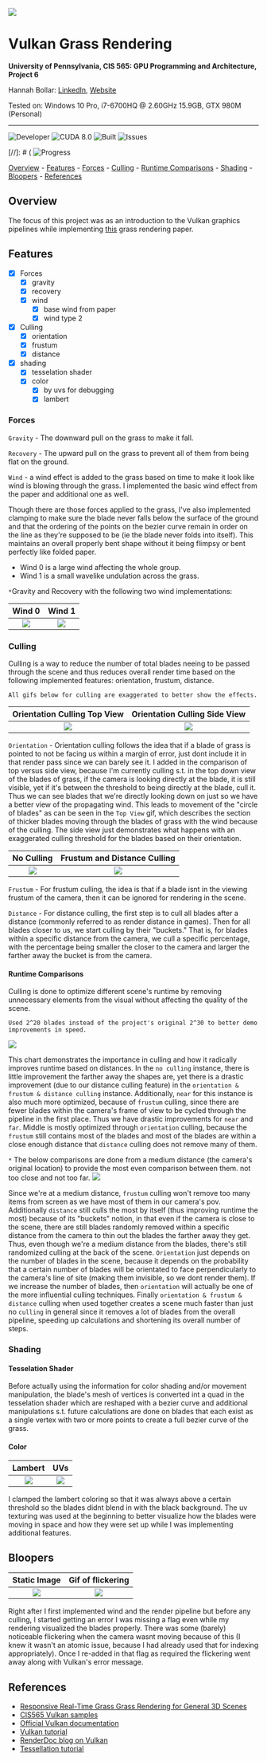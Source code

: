 ![](./img/my_images/demo.gif)

Vulkan Grass Rendering
===============


**University of Pennsylvania, CIS 565: GPU Programming and Architecture, Project 6**



Hannah Bollar: [LinkedIn](https://www.linkedin.com/in/hannah-bollar/), [Website](http://hannahbollar.com/)



Tested on: Windows 10 Pro, i7-6700HQ @ 2.60GHz 15.9GB, GTX 980M (Personal)

____________________________________________________________________________________

![Developer](https://img.shields.io/badge/Developer-Hannah-0f97ff.svg?style=flat) ![CUDA 8.0](https://img.shields.io/badge/CUDA-8.0-yellow.svg) ![Built](https://img.shields.io/appveyor/ci/gruntjs/grunt.svg) ![Issues](https://img.shields.io/badge/issues-none-green.svg)

[//]: # ( ![Progress](https://img.shields.io/badge/implementation-in%20progress-orange.svg )

[Overview](#Overview) - [Features](#features) - [Forces](#forces) - [Culling](#culling) - [Runtime Comparisons](#runtime-comparisons) - [Shading](#shading) - [Bloopers](#bloopers) - [References](#references) 

## Overview

The focus of this project was as an introduction to the Vulkan graphics pipelines while implementing [this](https://www.cg.tuwien.ac.at/research/publications/2017/JAHRMANN-2017-RRTG/JAHRMANN-2017-RRTG-draft.pdf) grass rendering paper.

## Features

- [x] Forces
  - [x] gravity
  - [x] recovery
  - [x] wind
    - [x] base wind from paper
    - [x] wind type 2
- [x] Culling
  - [x] orientation
  - [x] frustum
  - [x] distance
- [x] shading
  - [x] tesselation shader
  - [x] color
    - [x] by uvs for debugging
    - [x] lambert

### Forces

`Gravity` - The downward pull on the grass to make it fall.

`Recovery` - The upward pull on the grass to prevent all of them from being flat on the ground.

`Wind` - a wind effect is added to the grass based on time to make it look like wind is blowing through the grass. I implemented the basic wind effect from the paper and additional one as well.

Though there are those forces applied to the grass, I've also implemented clamping to make sure the blade never falls below the surface of the ground and that the ordering of the points on the bezier curve remain in order on the line as they're supposed to be (ie the blade never folds into itself). This maintains an overall properly bent shape without it being flimpsy or bent perfectly like folded paper.

- Wind 0 is a large wind affecting the whole group.
- Wind 1 is a small wavelike undulation across the grass.

`*`Gravity and Recovery with the following two wind implementations:

Wind 0 | Wind 1
:-------------------------:|:-------------------------:
![](./img/my_images/demo.gif)| ![](./img/my_images/wind_2.gif)

### Culling

Culling is a way to reduce the number of total blades neeing to be passed through the scene and thus reduces overall render time based on the following implemented features: orientation, frustum, distance.

`All gifs below for culling are exaggerated to better show the effects.`

Orientation Culling Top View | Orientation Culling Side View
:-------------------------:|:-------------------------:
![](./img/my_images/orientation_culling.gif)| ![](./img/my_images/orientation_culling_side_view.gif)

`Orientation` - Orientation culling follows the idea that if a blade of grass is pointed to not be facing us within a margin of error, just dont include it in that render pass since we can barely see it. I added in the comparison of top versus side view, because I'm currently culling s.t. in the top down view of the blades of grass, if the camera is looking directly at the blade, it is still visible, yet if it's between the threshold to being directly at the blade, cull it. Thus we can see blades that we're directly looking down on just so we have a better view of the propagating wind. This leads to movement of the "circle of blades" as can be seen in the `Top View` gif, which describes the section of thicker blades moving through the blades of grass with the wind because of the culling. The side view just demonstrates what happens with an exaggerated culling threshold for the blades based on their orientation.

No Culling | Frustum and Distance Culling
:-------------------------:|:-------------------------:
![](./img/my_images/demo.gif)| ![](./img/my_images/exaggerated_distance_culling.gif)

`Frustum` - For frustum culling, the idea is that if a blade isnt in the viewing frustum of the camera, then it can be ignored for rendering in the scene.

`Distance` - For distance culling, the first step is to cull all blades after a distance (commonly referred to as render distance in games). Then for all blades closer to us, we start culling by their "buckets." That is, for blades within a specific distance from the camera, we cull a specific percentage, with the percentage being smaller the closer to the camera and larger the farther away the bucket is from the camera.

#### Runtime Comparisons

Culling is done to optimize different scene's runtime by removing unnecessary elements from the visual without affecting the quality of the scene.

`Used 2^20 blades instead of the project's original 2^30 to better demo improvements in speed.`

![](./img/my_images/fps_culling.png)

This chart demonstrates the importance in culling and how it radically improves runtime based on distances. In the `no culling` instance, there is little improvement the farther away the shapes are, yet there is a drastic improvement (due to our distance culling feature) in the `orientation & frustum & distance culling` instance. Additionally, `near` for this instance is also much more optimized, because of `frustum` culling, since there are fewer blades within the camera's frame of view to be cycled through the pipeline in the first place. Thus we have drastic improvements for `near` and `far`. Middle is mostly optimized through `orientation` culling, because the `frustum` still contains most of the blades and most of the blades are within a close enough distance that `distance` culling does not remove many of them.

`*` The below comparisons are done from a medium distance (the camera's original location) to provide the most even comparison between them. not too close and not too far.
![](./img/my_images/fps_culling_techniques.png)

Since we're at a medium distance, `frustum` culling won't remove too many items from screen as we have most of them in our camera's pov. Additionally `distance` still culls the most by itself (thus improving runtime the most) because of its "buckets" notion, in that even if the camera is close to the scene, there are still blades randomly removed within a specific distance from the camera to thin out the blades the farther away they get. Thus, even though we're a medium distance from the blades, there's still randomized culling at the back of the scene. `Orientation` just depends on the number of blades in the scene, because it depends on the probability that a certain number of blades will be orientated to face perpendicularly to the camera's line of site (making them invisible, so we dont render them). If we increase the number of blades, then `orientation` will actually be one of the more influential culling techniques. Finally `orientation & frustum & distance` culling when used together creates a scene much faster than just no `culling` in general since it removes a lot of blades from the overall pipeline, speeding up calculations and shortening its overall number of steps.

### Shading

#### Tesselation Shader

Before actually using the information for color shading and/or movement manipulation, the blade's mesh of vertices is converted int a quad in the tesselation shader which are reshaped with a bezier curve and additional manipulations s.t. future calculations are done on blades that each exist as a single vertex with two or more points to create a full bezier curve of the grass.

#### Color

Lambert | UVs
:-------------------------:|:-------------------------:
![](./img/my_images/lambert.png)| ![](./img/my_images/color_by_uvs.png)

I clamped the lambert coloring so that it was always above a certain threshold so the blades didnt blend in with the black background. The uv texturing was used at the beginning to better visualize how the blades were moving in space and how they were set up while I was implementing additional features.

## Bloopers

Static Image | Gif of flickering
:-------------------------:|:-------------------------:
![](./img/my_images/flicker.png)| ![](./img/my_images/wind_added.gif)

Right after I first implemented wind and the render pipeline but before any culling, I started getting an error I was missing a flag even while my rendering visualized the blades properly. There was some (barely) noticeable flickering when the camera wasnt moving because of this (I knew it wasn't an atomic issue, because I had already used that for indexing appropriately). Once I re-added in that flag as required the flickering went away along with Vulkan's error message.

## References

* [Responsive Real-Time Grass Grass Rendering for General 3D Scenes](https://www.cg.tuwien.ac.at/research/publications/2017/JAHRMANN-2017-RRTG/JAHRMANN-2017-RRTG-draft.pdf)
* [CIS565 Vulkan samples](https://github.com/CIS565-Fall-2018/Vulkan-Samples)
* [Official Vulkan documentation](https://www.khronos.org/registry/vulkan/)
* [Vulkan tutorial](https://vulkan-tutorial.com/)
* [RenderDoc blog on Vulkan](https://renderdoc.org/vulkan-in-30-minutes.html)
* [Tessellation tutorial](http://in2gpu.com/2014/07/12/tessellation-tutorial-opengl-4-3/)